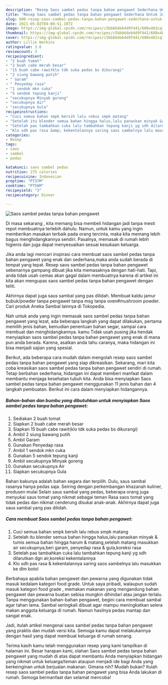 ```yaml
---
description: "Resep Saos sambel pedas tanpa bahan pengawet Sederhana Untuk Jualan"
title: "Resep Saos sambel pedas tanpa bahan pengawet Sederhana Untuk Jualan"
slug: 600-resep-saos-sambel-pedas-tanpa-bahan-pengawet-sederhana-untuk-jualan
date: 2021-05-02T04:08:51.107Z
image: https://img-global.cpcdn.com/recipes/c5bbb6deb4d9f441/680x482cq70/saos-sambel-pedas-tanpa-bahan-pengawet-foto-resep-utama.jpg
thumbnail: https://img-global.cpcdn.com/recipes/c5bbb6deb4d9f441/680x482cq70/saos-sambel-pedas-tanpa-bahan-pengawet-foto-resep-utama.jpg
cover: https://img-global.cpcdn.com/recipes/c5bbb6deb4d9f441/680x482cq70/saos-sambel-pedas-tanpa-bahan-pengawet-foto-resep-utama.jpg
author: Lillie Watkins
ratingvalue: 3.6
reviewcount: 3
recipeingredient:
- "2 buah tomat"
- "2 buah cabe merah besar"
- "15 buah cabe rawitklo tdk suka pedas bs dikurangi"
- "2 siung bawang putih"
- " Garam"
- " Penyedap rasa"
- "1 sendok mkn cuka"
- "5 sendok tepung kanji"
- "secukupnya Minyak goreng"
- "secukupnya Air"
- "secukupnya Gula"
recipeinstructions:
- "Cuci semua bahan smpk bersih lalu rebus smpk matang"
- "Setelah itu blender semua bahan hingga halus,lalu panaskan minyak &amp; tumis semua bahan hingga harum &amp; matang,setelah matang masukkan air secukupnya,beri garam, penyedap rasa &amp; gula,koreksi rasa"
- "Setelah pas tambahkan cuka lalu tambahkan tepung kanji yg sdh dilarutkan dgn air,koreksi kekentalannya"
- "Klo sdh pas rasa &amp; kekentalannya saring saos sambelnya lalu masukkan ke dlm botol"
categories:
- Resep
tags:
- saos
- sambel
- pedas

katakunci: saos sambel pedas 
nutrition: 275 calories
recipecuisine: Indonesian
preptime: "PT37M"
cooktime: "PT56M"
recipeyield: "3"
recipecategory: Dinner

---
```



![Saos sambel pedas tanpa bahan pengawet](https://img-global.cpcdn.com/recipes/c5bbb6deb4d9f441/680x482cq70/saos-sambel-pedas-tanpa-bahan-pengawet-foto-resep-utama.jpg)

Di masa  sekarang , kita memang bisa membeli hidangan jadi tanpa mesti repot membuatnya terlebih dahulu. Namun, untuk kamu yang ingin memberikan masakan terbaik pada orang tercinta, maka kita memang lebih bagus menghidangkannya sendiri. Pasalnya, memasak di rumah lebih higienis dan juga dapat menyesuaikan sesuai kesukaan keluarga.

Jika anda lagi mencari inspirasi cara membuat saos sambel pedas tanpa bahan pengawet yang enak dan sederhana,maka anda sudah berada di tempat yang tepat. Resep saos sambel pedas tanpa bahan pengawet  sebenarnya gampang dibuat jika kita memasaknya dengan hati-hati. Tapi, anda tidak usah cemas akan gagal dalam membuatnya 
karena di artikel ini kita akan mengupas saos sambel pedas tanpa bahan pengawet dengan teliti.  

Akhirnya dapat juga saus sambal yang pas dilidah. Membuat kaldu jamur bubuk/powder tanpa pengawet tanpa msg tanpa oven#mushroom powder. Cari produk Aneka Sambal lainnya di Tokopedia.

Nah untuk anda yang ingin memasak saos sambel pedas tanpa bahan pengawet yang lezat, ada beberapa langkah yang dapat dilakukan, pertama memilih jenis bahan, kemudian penentuan bahan segar, sampai cara membuat dan menghidangkannya. kamu Tidak usah pusing jika hendak menyiapkan saos sambel pedas tanpa bahan pengawet yang enak di mana pun anda berada. Karena, asalkan anda  tahu caranya, maka hidangan ini bisa menjadi sajian yang spesial.

Berikut, ada beberapa cara mudah dalam mengolah resep saos sambel pedas tanpa bahan pengawet yang siap dikreasikan. Sekarang, mari kita coba kreasikan saos sambel pedas tanpa bahan pengawet sendiri di rumah. Tetap berbahan sederhana, hidangan ini dapat memberi manfaat dalam membantu menjaga kesehatan tubuh kita. Anda bisa menyiapkan Saos sambel pedas tanpa bahan pengawet menggunakan 11 jenis bahan dan 4 langkah pembuatan. Berikut ini cara dalam menyiapkan hidangannya.

<!--inarticleads1-->

##### Bahan-bahan dan bumbu yang dibutuhkan untuk menyiapkan Saos sambel pedas tanpa bahan pengawet:

1. Sediakan 2 buah tomat
1. Siapkan 2 buah cabe merah besar
1. Siapkan 15 buah cabe rawit(klo tdk suka pedas bs dikurangi)
1. Ambil 2 siung bawang putih
1. Ambil  Garam
1. Gunakan  Penyedap rasa
1. Ambil 1 sendok mkn cuka
1. Gunakan 5 sendok tepung kanji
1. Ambil secukupnya Minyak goreng
1. Gunakan secukupnya Air
1. Siapkan secukupnya Gula


Bahan bakunya adalah bahan segara dan terpilih. Dulu, saus sambal rasanya hanya pedas saja. Seiring dengan perkembangan khazanah kuliner, produsen mulai Selain saus sambal yang pedas, beberapa orang juga menyukai saus tomat yang nikmat sebagai teman Rasa saos tomat yang tidak pedas dan nikmat cenderung disukai anak-anak. Akhirnya dapat juga saus sambal yang pas dilidah. 

<!--inarticleads2-->

##### Cara membuat Saos sambel pedas tanpa bahan pengawet:

1. Cuci semua bahan smpk bersih lalu rebus smpk matang
1. Setelah itu blender semua bahan hingga halus,lalu panaskan minyak &amp; tumis semua bahan hingga harum &amp; matang,setelah matang masukkan air secukupnya,beri garam, penyedap rasa &amp; gula,koreksi rasa
1. Setelah pas tambahkan cuka lalu tambahkan tepung kanji yg sdh dilarutkan dgn air,koreksi kekentalannya
1. Klo sdh pas rasa &amp; kekentalannya saring saos sambelnya lalu masukkan ke dlm botol


Berbahaya apabila bahan pengawet dan pewarna yang digunakan tidak masuk kedalam kategori food grade. Untuk saya pribadi, walaupun sudah masuk kategori food grade , memakan makanan yang mengandung bahan pengawet dan pewarna buatan sebisa mungkin dihindari atau jangan terlalu. Tanpa menggunakan bahan-bahan pengawet, begini cara membuat sambal agar tahan lama. Sambal seringkali dibuat agar mampu meningkatkan selera makan anggota keluarga di rumah. Namun hasilnya pedas mantap dan sangat enak. 

Jadi, itulah artikel mengenai  saos sambel pedas tanpa bahan pengawet  yang praktis dan mudah versi kita. Semoga kamu dapat melakukannya dengan hasil yang dapat membuat keluarga di rumah senang. 

Terima kasih kamu telah menggunakan resep yang kami tampilkan di halaman ini. Besar harapan kami, olahan  Saos sambel pedas tanpa bahan pengawet yang mudah di atas dapat membantu Anda menyiapkan hidangan yang nikmat untuk keluarga/teman ataupun menjadi ide bagi Anda yang berkeinginan untuk berjualan makanan. Gimana nih? Mudah bukan? Itulah resep saos sambel pedas tanpa bahan pengawet yang bisa Anda lakukan di rumah. Semoga bermanfaat dan selamat mencoba!

